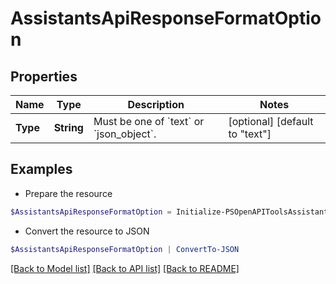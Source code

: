 # AssistantsApiResponseFormatOption
## Properties

Name | Type | Description | Notes
------------ | ------------- | ------------- | -------------
**Type** | **String** | Must be one of &#x60;text&#x60; or &#x60;json_object&#x60;. | [optional] [default to "text"]

## Examples

- Prepare the resource
```powershell
$AssistantsApiResponseFormatOption = Initialize-PSOpenAPIToolsAssistantsApiResponseFormatOption  -Type json_object
```

- Convert the resource to JSON
```powershell
$AssistantsApiResponseFormatOption | ConvertTo-JSON
```

[[Back to Model list]](../README.md#documentation-for-models) [[Back to API list]](../README.md#documentation-for-api-endpoints) [[Back to README]](../README.md)

